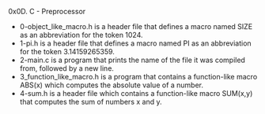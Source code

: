 0x0D. C - Preprocessor
- 0-object_like_macro.h is a header file that defines a macro named SIZE as an abbreviation for the token 1024.
- 1-pi.h is a header file that defines a macro named PI as an abbreviation for the token 3.14159265359.
- 2-main.c is a program that prints the name of the file it was compiled from, followed by a new line.
- 3_function_like_macro.h is a program that contains a function-like macro ABS(x) which computes the absolute value of a number.
- 4-sum.h is a header file which contains a function-like macro SUM(x,y) that computes the sum of numbers x and y.
